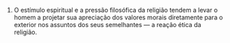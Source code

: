 ﻿1. O estímulo espiritual e a pressão filosófica da religião tendem a levar o homem a projetar sua apreciação dos valores morais diretamente para o exterior nos assuntos dos seus semelhantes — a reação ética da religião.